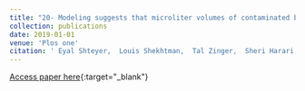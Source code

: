 ```yaml
---
title: "20- Modeling suggests that microliter volumes of contaminated blood caused an outbreak of hepatitis C during computerized tomography"
collection: publications
date: 2019-01-01
venue: 'Plos one'
citation: ' Eyal Shteyer,  Louis Shekhtman,  Tal Zinger,  Sheri Harari,  Inna Gafanovich,  Dana Wolf,  Hefziba Ivgi,  Rima Barsuk,  Ilana Dery,  Daniela Armoni,  Mila Rivkin,  Rahul Pipalia,  Michal Cohen,  Yizhak Skorochod,  Gabriel Breur,  Ran Tur-Kaspa,  Yonit Weil,  Adi Stern,  Scott Cotler,  Harel Dahari,  Yoav Lurie, &quot;Modeling suggests that microliter volumes of contaminated blood caused an outbreak of hepatitis C during computerized tomography.&quot; Plos one, 2019.'
---
```

[Access paper here](https://journals.plos.org/plosone/article?id=10.1371/journal.pone.0210173){:target="_blank"}
